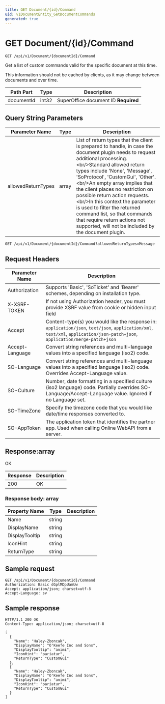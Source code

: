 ```yaml
---
title: GET Document/{id}/Command
uid: v1DocumentEntity_GetDocumentCommands
generated: true
---
```


# GET Document/{id}/Command

```http
GET /api/v1/Document/{documentId}/Command
```

Get a list of custom commands valid for the specific document at this time.


This information should not be cached by clients, as it may change between documents and over time.





| Path Part | Type | Description |
|-----------|------|-------------|
| documentId | int32 | SuperOffice document ID **Required** |


## Query String Parameters

| Parameter Name | Type |  Description |
|----------------|------|--------------|
| allowedReturnTypes | array |  List of return types that the client is prepared to handle, in case the document plugin needs to request additional processing.&lt;br/&gt;Standard allowed return types include 'None', 'Message', 'SoProtocol', 'CustomGui', 'Other'.&lt;br/&gt;An empty array implies that the client places no restriction on possible return action requests.&lt;br/&gt;In this context the parameter is used to filter the returned command list, so that commands that require return actions not supported, will not be included by the document plugin. |

```http
GET /api/v1/Document/{documentId}/Command?allowedReturnTypes=Message
```


## Request Headers

| Parameter Name | Description |
|----------------|-------------|
| Authorization  | Supports 'Basic', 'SoTicket' and 'Bearer' schemes, depending on installation type. |
| X-XSRF-TOKEN   | If not using Authorization header, you must provide XSRF value from cookie or hidden input field |
| Accept         | Content-type(s) you would like the response in: `application/json`, `text/json`, `application/xml`, `text/xml`, `application/json-patch+json`, `application/merge-patch+json` |
| Accept-Language | Convert string references and multi-language values into a specified language (iso2) code. |
| SO-Language | Convert string references and multi-language values into a specified language (iso2) code. Overrides Accept-Language value. |
| SO-Culture | Number, date formatting in a specified culture (iso2 language) code. Partially overrides SO-Language/Accept-Language value. Ignored if no Language set. |
| SO-TimeZone | Specify the timezone code that you would like date/time responses converted to. |
| SO-AppToken | The application token that identifies the partner app. Used when calling Online WebAPI from a server. |


## Response:array

OK

| Response | Description |
|----------------|-------------|
| 200 | OK |

### Response body: array

| Property Name | Type |  Description |
|----------------|------|--------------|
| Name | string |  |
| DisplayName | string |  |
| DisplayTooltip | string |  |
| IconHint | string |  |
| ReturnType | string |  |

## Sample request

```http!
GET /api/v1/Document/{documentId}/Command
Authorization: Basic dGplMDpUamUw
Accept: application/json; charset=utf-8
Accept-Language: sv
```

## Sample response

```http_
HTTP/1.1 200 OK
Content-Type: application/json; charset=utf-8

[
  {
    "Name": "Haley-Zboncak",
    "DisplayName": "O'Keefe Inc and Sons",
    "DisplayTooltip": "animi",
    "IconHint": "pariatur",
    "ReturnType": "CustomGui"
  },
  {
    "Name": "Haley-Zboncak",
    "DisplayName": "O'Keefe Inc and Sons",
    "DisplayTooltip": "animi",
    "IconHint": "pariatur",
    "ReturnType": "CustomGui"
  }
]
```